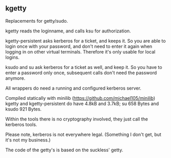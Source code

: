 ## kgetty


Replacements for getty/sudo.

kgetty reads the loginname, and calls ksu for authorization.

kgetty-persistent asks kerberos for a ticket, and keeps it.
So you are able to login once with your password, 
and don't need to enter it again when logging in on other virtual terminals.
Therefore it's only usable for local logins.


ksudo and su ask kerberos for a ticket as well, and keep it.
So you have to enter a password only once, subsequent
calls don't need the password anymore.


All wrappers do need a running and configured kerberos server.

Compiled statically with minilib (https://github.com/michael105/minilib) kgetty and kgetty-persistent do have 4.8kB and 3.7kB; su 658 Bytes and ksudo 921 Bytes.

Within the tools there is no cryptography involved, they just call the kerberos tools.

Please note, kerberos is not everywhere legal. 
(Something I don't get, but it's not my business.)

The code of the getty's is based on the suckless' getty.

